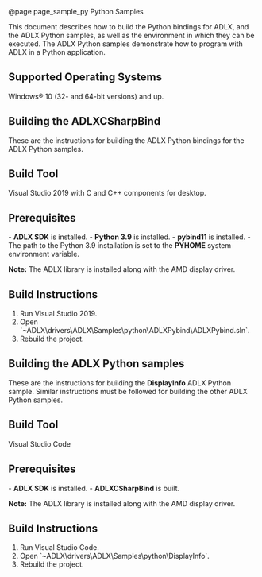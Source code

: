 @page page_sample_py Python Samples

<!--
# Copyright (c) 2021 - 2024 Advanced Micro Devices, Inc. All rights reserved.
#
#-------------------------------------------------------------------------------------------------
-->
This document describes how to build the Python bindings for ADLX, and the ADLX Python samples, as well as the environment in which they can be executed. The ADLX Python samples demonstrate how to program with ADLX in a Python application.

<h2>Supported Operating Systems</h2>
Windows® 10 (32- and 64-bit versions) and up.

<h2>Building the ADLXCSharpBind</h2>
These are the instructions for building the ADLX Python bindings for the ADLX Python samples.

<h2>Build Tool</h2>
Visual Studio 2019 with C and C++ components for desktop.

<h2>Prerequisites</h2>
- <b>ADLX SDK</b> is installed.
- <b>Python 3.9</b> is installed.
- <b>pybind11</b> is installed.
- The path to the Python 3.9 installation is set to the <b>PYHOME</b> system environment variable.

<b>Note:</b> The ADLX library is installed along with the AMD display driver.

<h2>Build Instructions</h2>
<ol>
    <li> Run Visual Studio 2019. </li>
    <li> Open `~ADLX\drivers\ADLX\Samples\python\ADLXPybind\ADLXPybind.sln`.</li>
    <li> Rebuild the project.</li>
</ol>

<h2>Building the ADLX Python samples</h2>
These are the instructions for building the <b>DisplayInfo</b> ADLX Python sample. 
Similar instructions must be followed for building the other ADLX Python samples.

<h2>Build Tool</h2>
Visual Studio Code

<h2>Prerequisites</h2>
- <b>ADLX SDK</b> is installed.
- <b>ADLXCSharpBind</b> is built.

<b>Note:</b> The ADLX library is installed along with the AMD display driver.

<h2>Build Instructions</h2>
<ol>
    <li> Run Visual Studio Code. </li>
    <li> Open `~ADLX\drivers\ADLX\Samples\python\DisplayInfo`. </li>
    <li> Rebuild the project.</li>
</ol>

